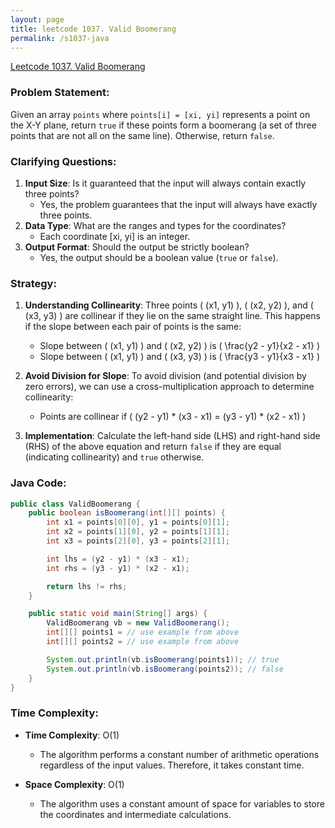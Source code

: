 ```yaml
---
layout: page
title: leetcode 1037. Valid Boomerang
permalink: /s1037-java
---
```

[Leetcode 1037. Valid Boomerang](https://algoadvance.github.io/algoadvance/l1037)
### Problem Statement:
Given an array `points` where `points[i] = [xi, yi]` represents a point on the X-Y plane, return `true` if these points form a boomerang (a set of three points that are not all on the same line). Otherwise, return `false`.

### Clarifying Questions:
1. **Input Size**: Is it guaranteed that the input will always contain exactly three points?
    - Yes, the problem guarantees that the input will always have exactly three points.
2. **Data Type**: What are the ranges and types for the coordinates?
    - Each coordinate [xi, yi] is an integer.
3. **Output Format**: Should the output be strictly boolean?
    - Yes, the output should be a boolean value (`true` or `false`).

### Strategy:
1. **Understanding Collinearity**: Three points \( (x1, y1) \), \( (x2, y2) \), and \( (x3, y3) \) are collinear if they lie on the same straight line. This happens if the slope between each pair of points is the same:
   - Slope between \( (x1, y1) \) and \( (x2, y2) \) is \( \frac{y2 - y1}{x2 - x1} \)
   - Slope between \( (x1, y1) \) and \( (x3, y3) \) is \( \frac{y3 - y1}{x3 - x1} \)

2. **Avoid Division for Slope**: To avoid division (and potential division by zero errors), we can use a cross-multiplication approach to determine collinearity:
   - Points are collinear if \( (y2 - y1) * (x3 - x1) = (y3 - y1) * (x2 - x1) \)

3. **Implementation**: Calculate the left-hand side (LHS) and right-hand side (RHS) of the above equation and return `false` if they are equal (indicating collinearity) and `true` otherwise.

### Java Code:
```java
public class ValidBoomerang {
    public boolean isBoomerang(int[][] points) {
        int x1 = points[0][0], y1 = points[0][1];
        int x2 = points[1][0], y2 = points[1][1];
        int x3 = points[2][0], y3 = points[2][1];

        int lhs = (y2 - y1) * (x3 - x1);
        int rhs = (y3 - y1) * (x2 - x1);

        return lhs != rhs;
    }

    public static void main(String[] args) {
        ValidBoomerang vb = new ValidBoomerang();
        int[][] points1 = // use example from above
        int[][] points2 = // use example from above

        System.out.println(vb.isBoomerang(points1)); // true
        System.out.println(vb.isBoomerang(points2)); // false
    }
}
```

### Time Complexity:
- **Time Complexity**: O(1)
  - The algorithm performs a constant number of arithmetic operations regardless of the input values. Therefore, it takes constant time.

- **Space Complexity**: O(1)
  - The algorithm uses a constant amount of space for variables to store the coordinates and intermediate calculations.